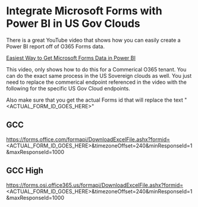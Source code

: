 # Integrate Microsoft Forms with Power BI in US Gov Clouds

There is a great YouTube video that shows how you can easily create a Power BI report off of O365 Forms data.

[Easiest Way to Get Microsoft Forms Data in Power BI](https://www.youtube.com/watch?v=HupBVO1P8_M)

This video, only shows how to do this for a Commerical O365 tenant.  You can do the exact same process in the US Sovereign clouds as well.  You just need to replace the commerical endpoint referenced in the video with the following for the specific US Gov Cloud endpoints.

Also make sure that you get the actual Forms id that will replace the text "<ACTUAL_FORM_ID_GOES_HERE>"

## GCC

https://forms.office.com/formapi/DownloadExcelFile.ashx?formid=<ACTUAL_FORM_ID_GOES_HERE>&timezoneOffset=240&minResponseId=1&maxResponseId=1000

## GCC High

https://forms.osi.office365.us/formapi/DownloadExcelFile.ashx?formid=<ACTUAL_FORM_ID_GOES_HERE>&timezoneOffset=240&minResponseId=1&maxResponseId=1000
